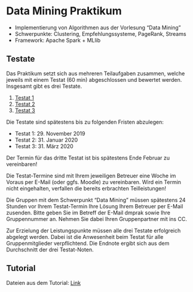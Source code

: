 # Data Mining Praktikum

- Implementierung von Algorithmen aus der Vorlesung “Data Mining”
- Schwerpunkte: Clustering, Empfehlungssysteme, PageRank, Streams
- Framework: Apache Spark + MLlib

## Testate

Das Praktikum setzt sich aus mehreren Teilaufgaben zusammen, welche jeweils mit einem Testat (60 min) abgeschlossen und bewertet werden. Insgesamt gibt es drei Testate.

1. [Testat 1](https://github.com/jakobschwerter/data-mining-praktikum/tree/master/src/main/java/testat01)
2. [Testat 2](https://github.com/jakobschwerter/data-mining-praktikum/tree/master/src/main/java/testat02)
3. [Testat 3](https://github.com/jakobschwerter/data-mining-praktikum/tree/master/src/main/java/testat03)

Die Testate sind spätestens bis zu folgenden Fristen abzulegen:

- Testat 1: 29. November 2019
- Testat 2: 31. Januar 2020
- Testat 3: 31. März 2020

Der Termin für das dritte Testat ist bis spätestens Ende Februar zu vereinbaren!

Die Testat-Termine sind mit Ihrem jeweiligen Betreuer eine Woche im Voraus per E-Mail (oder ggfs. Moodle) zu vereinbaren. Wird ein Termin nicht eingehalten, verfallen die bereits erbrachten Teilleistungen! 

Die Gruppen mit dem Schwerpunkt “Data Mining” müssen spätestens 24 Stunden vor Ihrem Testat-Termin Ihre Lösung Ihrem Betreuer per E-Mail zusenden. 
Bitte geben Sie im Betreff der E-Mail dmprak sowie Ihre Gruppennummer an. Nehmen Sie dabei Ihren Gruppenpartner mit ins CC.

Zur Erzielung der Leistungspunkte müssen alle drei Testate erfolgreich abgelegt werden. Dabei ist die Anwesenheit beim Testat für alle Gruppenmitglieder verpflichtend. Die Endnote ergibt sich aus dem Durchschnitt der drei Testat-Noten.

## Tutorial
Dateien aus dem Tutorial:
[Link](https://github.com/jakobschwerter/data-mining-praktikum//tree/master/src/main/java/tutorial)
